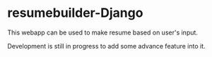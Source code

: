 # resumebuilder-Django
This webapp can be used to make resume based on user's input.

Development is still in progress to add some advance feature into it.

